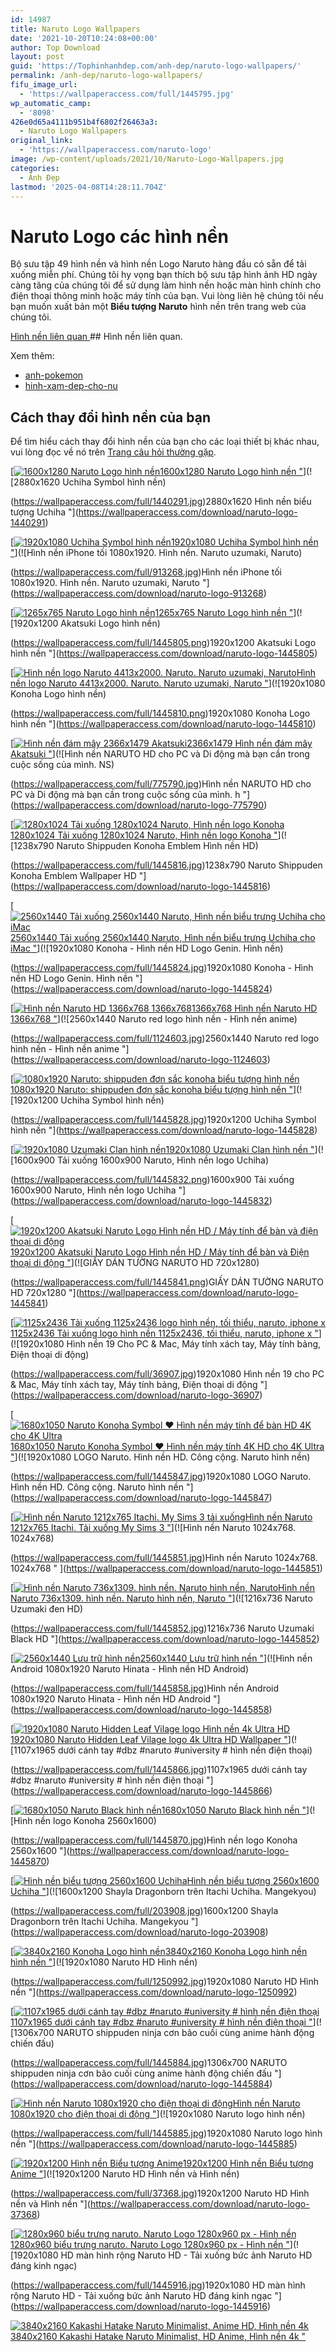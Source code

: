 ```yaml
---
id: 14987
title: Naruto Logo Wallpapers
date: '2021-10-20T10:24:08+00:00'
author: Top Download
layout: post
guid: 'https://Tophinhanhdep.com/anh-dep/naruto-logo-wallpapers/'
permalink: /anh-dep/naruto-logo-wallpapers/
fifu_image_url:
  - 'https://wallpaperaccess.com/full/1445795.jpg'
wp_automatic_camp:
  - '8098'
426e0d65a4111b951b4f6802f26463a3:
  - Naruto Logo Wallpapers
original_link:
  - 'https://wallpaperaccess.com/naruto-logo'
image: /wp-content/uploads/2021/10/Naruto-Logo-Wallpapers.jpg
categories:
  - Ảnh Đẹp
lastmod: '2025-04-08T14:28:11.704Z'
---
```

# Naruto Logo các hình nền

Bộ sưu tập 49 hình nền và hình nền Logo Naruto hàng đầu có sẵn để tải xuống miễn phí. Chúng tôi hy vọng bạn thích bộ sưu tập hình ảnh HD ngày càng tăng của chúng tôi để sử dụng làm hình nền hoặc màn hình chính cho điện thoại thông minh hoặc máy tính của bạn. Vui lòng liên hệ chúng tôi nếu bạn muốn xuất bản một **Biểu tượng Naruto** hình nền trên trang web của chúng tôi.

[Hình nền liên quan ](#related) ## Hình nền liên quan.

   
 Xem thêm:

   
- [anh-pokemon](https://tophinhanhdep.com/anh-anime/anh-pokemon/)
- [hinh-xam-dep-cho-nu](https://tophinhanhdep.com/hinh-xam-dep/hinh-xam-dep-cho-nu/)

## Cách thay đổi hình nền của bạn

Để tìm hiểu cách thay đổi hình nền của bạn cho các loại thiết bị khác nhau, vui lòng đọc về nó trên [Trang câu hỏi thường gặp](https://tophinhanhdep.com/faq/).

  
[[![1600x1280 Naruto Logo hình nền](https://wallpaperaccess.com/full/1445795.jpg)1600x1280 Naruto Logo hình nền "](https://wallpaperaccess.com/download/naruto-logo-1445795)](![2880x1620 Uchiha Symbol hình nền)

(https://wallpaperaccess.com/full/1440291.jpg)2880x1620 Hình nền biểu tượng Uchiha "](https://wallpaperaccess.com/download/naruto-logo-1440291)

[[![1920x1080 Uchiha Symbol hình nền](https://wallpaperaccess.com/full/1445798.jpg)1920x1080 Uchiha Symbol hình nền "](https://wallpaperaccess.com/download/naruto-logo-1445798)](![Hình nền iPhone tối 1080x1920.  Hình nền.  Naruto uzumaki, Naruto)

(https://wallpaperaccess.com/full/913268.jpg)Hình nền iPhone tối 1080x1920. Hình nền. Naruto uzumaki, Naruto "](https://wallpaperaccess.com/download/naruto-logo-913268)

[[![1265x765 Naruto Logo hình nền](https://wallpaperaccess.com/full/1445804.jpg)1265x765 Naruto Logo hình nền "](https://wallpaperaccess.com/download/naruto-logo-1445804)](![1920x1200 Akatsuki Logo hình nền)

(https://wallpaperaccess.com/full/1445805.png)1920x1200 Akatsuki Logo hình nền "](https://wallpaperaccess.com/download/naruto-logo-1445805)

[[![Hình nền logo Naruto 4413x2000.  Naruto.  Naruto uzumaki, Naruto](https://wallpaperaccess.com/full/1445806.jpg)Hình nền logo Naruto 4413x2000. Naruto. Naruto uzumaki, Naruto "](https://wallpaperaccess.com/download/naruto-logo-1445806)](![1920x1080 Konoha Logo hình nền)

(https://wallpaperaccess.com/full/1445810.png)1920x1080 Konoha Logo hình nền "](https://wallpaperaccess.com/download/naruto-logo-1445810)

[[![Hình nền đám mây 2366x1479 Akatsuki](https://wallpaperaccess.com/full/797820.jpg)2366x1479 Hình nền đám mây Akatsuki "](https://wallpaperaccess.com/download/naruto-logo-797820)](![Hình nền NARUTO HD cho PC và Di động mà bạn cần trong cuộc sống của mình.  NS)

(https://wallpaperaccess.com/full/775790.jpg)Hình nền NARUTO HD cho PC và Di động mà bạn cần trong cuộc sống của mình. h "](https://wallpaperaccess.com/download/naruto-logo-775790)

[[![1280x1024 Tải xuống 1280x1024 Naruto, Hình nền logo Konoha](https://wallpaperaccess.com/full/1445812.png)1280x1024 Tải xuống 1280x1024 Naruto, Hình nền logo Konoha "](https://wallpaperaccess.com/download/naruto-logo-1445812)](![1238x790 Naruto Shippuden Konoha Emblem Hình nền HD)

(https://wallpaperaccess.com/full/1445816.jpg)1238x790 Naruto Shippuden Konoha Emblem Wallpaper HD "](https://wallpaperaccess.com/download/naruto-logo-1445816)

[[![2560x1440 Tải xuống 2560x1440 Naruto, Hình nền biểu trưng Uchiha cho iMac](https://wallpaperaccess.com/full/1445818.png)2560x1440 Tải xuống 2560x1440 Naruto, Hình nền biểu trưng Uchiha cho iMac "](https://wallpaperaccess.com/download/naruto-logo-1445818)](![1920x1080 Konoha - Hình nền HD Logo Genin.  Hình nền)

(https://wallpaperaccess.com/full/1445824.jpg)1920x1080 Konoha - Hình nền HD Logo Genin. Hình nền "](https://wallpaperaccess.com/download/naruto-logo-1445824)

[[![Hình nền Naruto HD 1366x768 1366x768](https://wallpaperaccess.com/full/1445825.jpg)1366x768 Hình nền Naruto HD 1366x768 "](https://wallpaperaccess.com/download/naruto-logo-1445825)](![2560x1440 Naruto red logo hình nền - Hình nền anime)

(https://wallpaperaccess.com/full/1124603.jpg)2560x1440 Naruto red logo hình nền - Hình nền anime "](https://wallpaperaccess.com/download/naruto-logo-1124603)

[[![1080x1920 Naruto: shippuden đơn sắc konoha biểu tượng hình nền](https://wallpaperaccess.com/full/775787.jpg)1080x1920 Naruto: shippuden đơn sắc konoha biểu tượng hình nền "](https://wallpaperaccess.com/download/naruto-logo-775787)](![1920x1200 Uchiha Symbol hình nền)

(https://wallpaperaccess.com/full/1445828.jpg)1920x1200 Uchiha Symbol hình nền "](https://wallpaperaccess.com/download/naruto-logo-1445828)

[[![1920x1080 Uzumaki Clan hình nền](https://wallpaperaccess.com/full/1445831.jpg)1920x1080 Uzumaki Clan hình nền "](https://wallpaperaccess.com/download/naruto-logo-1445831)](![1600x900 Tải xuống 1600x900 Naruto, Hình nền logo Uchiha)

(https://wallpaperaccess.com/full/1445832.png)1600x900 Tải xuống 1600x900 Naruto, Hình nền logo Uchiha "](https://wallpaperaccess.com/download/naruto-logo-1445832)

[[![1920x1200 Akatsuki Naruto Logo Hình nền HD / Máy tính để bàn và điện thoại di động](https://wallpaperaccess.com/full/1445837.jpg)1920x1200 Akatsuki Naruto Logo Hình nền HD / Máy tính để bàn và Điện thoại di động "](https://wallpaperaccess.com/download/naruto-logo-1445837)](![GIẤY DÁN TƯỜNG NARUTO HD 720x1280)

(https://wallpaperaccess.com/full/1445841.png)GIẤY DÁN TƯỜNG NARUTO HD 720x1280 "](https://wallpaperaccess.com/download/naruto-logo-1445841)

[[![1125x2436 Tải xuống 1125x2436 logo hình nền, tối thiểu, naruto, iphone x](https://wallpaperaccess.com/full/1445843.jpg)1125x2436 Tải xuống logo hình nền 1125x2436, tối thiểu, naruto, iphone x "](https://wallpaperaccess.com/download/naruto-logo-1445843)](![1920x1080 Hình nền 19 Cho PC & Mac, Máy tính xách tay, Máy tính bảng, Điện thoại di động)

(https://wallpaperaccess.com/full/36907.jpg)1920x1080 Hình nền 19 cho PC &amp; Mac, Máy tính xách tay, Máy tính bảng, Điện thoại di động "](https://wallpaperaccess.com/download/naruto-logo-36907)

[[![1680x1050 Naruto Konoha Symbol ❤ Hình nền máy tính để bàn HD 4K cho 4K Ultra](https://wallpaperaccess.com/full/1445845.jpg)1680x1050 Naruto Konoha Symbol ❤ Hình nền máy tính 4K HD cho 4K Ultra "](https://wallpaperaccess.com/download/naruto-logo-1445845)](![1920x1080 LOGO Naruto.  Hình nền HD.  Công cộng.  Naruto hình nền)

(https://wallpaperaccess.com/full/1445847.jpg)1920x1080 LOGO Naruto. Hình nền HD. Công cộng. Naruto hình nền "](https://wallpaperaccess.com/download/naruto-logo-1445847)

[[![Hình nền Naruto 1212x765 Itachi.  My Sims 3 tải xuống](https://wallpaperaccess.com/full/1346873.jpg)Hình nền Naruto 1212x765 Itachi. Tải xuống My Sims 3 "](https://wallpaperaccess.com/download/naruto-logo-1346873)](![Hình nền Naruto 1024x768.  1024x768)

(https://wallpaperaccess.com/full/1445851.jpg)Hình nền Naruto 1024x768. 1024x768 " ](https://wallpaperaccess.com/download/naruto-logo-1445851)

[[![Hình nền Naruto 736x1309.  hình nền.  Naruto hình nền, Naruto](https://wallpaperaccess.com/full/775786.jpg)Hình nền Naruto 736x1309. hình nền. Naruto hình nền, Naruto "](https://wallpaperaccess.com/download/naruto-logo-775786)](![1216x736 Naruto Uzumaki đen HD)

(https://wallpaperaccess.com/full/1445852.jpg)1216x736 Naruto Uzumaki Black HD "](https://wallpaperaccess.com/download/naruto-logo-1445852)

[[![2560x1440 Lưu trữ hình nền](https://wallpaperaccess.com/full/1445854.jpg)2560x1440 Lưu trữ hình nền "](https://wallpaperaccess.com/download/naruto-logo-1445854)](![Hình nền Android 1080x1920 Naruto Hinata - Hình nền HD Android)

(https://wallpaperaccess.com/full/1445858.jpg)Hình nền Android 1080x1920 Naruto Hinata - Hình nền HD Android "](https://wallpaperaccess.com/download/naruto-logo-1445858)

[[![1920x1080 Naruto Hidden Leaf Vilage logo Hình nền 4k Ultra HD](https://wallpaperaccess.com/full/1445865.png)1920x1080 Naruto Hidden Leaf Vilage logo 4k Ultra HD Wallpaper "](https://wallpaperaccess.com/download/naruto-logo-1445865)](![1107x1965 dưới cánh tay #dbz #naruto #university # hình nền điện thoại)

(https://wallpaperaccess.com/full/1445866.jpg)1107x1965 dưới cánh tay #dbz #naruto #university # hình nền điện thoại "](https://wallpaperaccess.com/download/naruto-logo-1445866)

[[![1680x1050 Naruto Black hình nền](https://wallpaperaccess.com/full/1445868.jpg)1680x1050 Naruto Black hình nền "](https://wallpaperaccess.com/download/naruto-logo-1445868)](![Hình nền logo Konoha 2560x1600)

(https://wallpaperaccess.com/full/1445870.jpg)Hình nền logo Konoha 2560x1600 "](https://wallpaperaccess.com/download/naruto-logo-1445870)

[[![Hình nền biểu tượng 2560x1600 Uchiha](https://wallpaperaccess.com/full/1445871.jpg)Hình nền biểu tượng 2560x1600 Uchiha "](https://wallpaperaccess.com/download/naruto-logo-1445871)](![1600x1200 Shayla Dragonborn trên Itachi Uchiha.  Mangekyou)

(https://wallpaperaccess.com/full/203908.jpg)1600x1200 Shayla Dragonborn trên Itachi Uchiha. Mangekyou "](https://wallpaperaccess.com/download/naruto-logo-203908)

[[![3840x2160 Konoha Logo hình nền](https://wallpaperaccess.com/full/1445875.jpg)3840x2160 Konoha Logo hình nền hình nền "](https://wallpaperaccess.com/download/naruto-logo-1445875)](![1920x1080 Naruto HD Hình nền)

(https://wallpaperaccess.com/full/1250992.jpg)1920x1080 Naruto HD Hình nền "](https://wallpaperaccess.com/download/naruto-logo-1250992)

[[![1107x1965 dưới cánh tay #dbz #naruto #university # hình nền điện thoại](https://wallpaperaccess.com/full/1445880.jpg)1107x1965 dưới cánh tay #dbz #naruto #university # hình nền điện thoại "](https://wallpaperaccess.com/download/naruto-logo-1445880)](![1306x700 NARUTO shippuden ninja cơn bão cuối cùng anime hành động chiến đấu)

(https://wallpaperaccess.com/full/1445884.jpg)1306x700 NARUTO shippuden ninja cơn bão cuối cùng anime hành động chiến đấu "](https://wallpaperaccess.com/download/naruto-logo-1445884)

[[![Hình nền Naruto 1080x1920 cho điện thoại di động](https://wallpaperaccess.com/full/170712.jpg)Hình nền Naruto 1080x1920 cho điện thoại di động "](https://wallpaperaccess.com/download/naruto-logo-170712)](![1920x1080 Naruto logo hình nền)

(https://wallpaperaccess.com/full/1445885.jpg)1920x1080 Naruto logo hình nền "](https://wallpaperaccess.com/download/naruto-logo-1445885)

[[![1920x1200 Hình nền Biểu tượng Anime](https://wallpaperaccess.com/full/1445911.jpg)1920x1200 Hình nền Biểu tượng Anime "](https://wallpaperaccess.com/download/naruto-logo-1445911)](![1920x1200 Naruto HD Hình nền và Hình nền)

(https://wallpaperaccess.com/full/37368.jpg)1920x1200 Naruto HD Hình nền và Hình nền "](https://wallpaperaccess.com/download/naruto-logo-37368)

[[![1280x960 biểu trưng naruto.  Naruto Logo 1280x960 px - Hình nền](https://wallpaperaccess.com/full/1445915.jpg)1280x960 biểu trưng naruto. Naruto Logo 1280x960 px - Hình nền "](https://wallpaperaccess.com/download/naruto-logo-1445915)](![1920x1080 HD màn hình rộng Naruto HD - Tải xuống bức ảnh Naruto HD đáng kinh ngạc)

(https://wallpaperaccess.com/full/1445916.jpg)1920x1080 HD màn hình rộng Naruto HD - Tải xuống bức ảnh Naruto HD đáng kinh ngạc "](https://wallpaperaccess.com/download/naruto-logo-1445916)

[![3840x2160 Kakashi Hatake Naruto Minimalist, Anime HD, Hình nền 4k](https://wallpaperaccess.com/full/1250855.jpg)3840x2160 Kakashi Hatake Naruto Minimalist, HD Anime, Hình nền 4k "](https://wallpaperaccess.com/download/naruto-logo-1250855)
